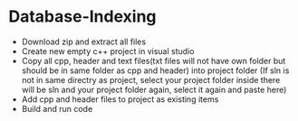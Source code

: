 # Database-Indexing
- Download zip and extract all files
- Create new empty c++ project in visual studio
- Copy all cpp, header and text files(txt files will not have own folder but should be in same folder as cpp and header) into project folder (If sln is not in same directry as project, select your project folder inside there will be sln and your project folder again, select it again and paste here)
- Add cpp and header files to project as existing items
- Build and run code

